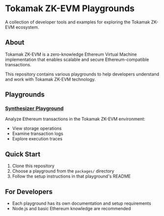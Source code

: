 # Tokamak ZK-EVM Playgrounds

A collection of developer tools and examples for exploring the Tokamak ZK-EVM ecosystem.

## About

Tokamak ZK-EVM is a zero-knowledge Ethereum Virtual Machine implementation that enables scalable and secure Ethereum-compatible transactions.

This repository contains various playgrounds to help developers understand and work with Tokamak ZK-EVM technology.

## Playgrounds

### [Synthesizer Playground](packages/synthesizer-playground)

Analyze Ethereum transactions in the Tokamak ZK-EVM environment:
- View storage operations
- Examine transaction logs
- Explore execution traces

## Quick Start

1. Clone this repository
2. Choose a playground from the `packages/` directory
3. Follow the setup instructions in that playground's README

## For Developers

- Each playground has its own documentation and setup requirements
- Node.js and basic Ethereum knowledge are recommended 